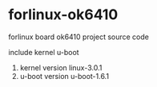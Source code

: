 # forlinux-ok6410
forlinux board ok6410 project source code

include kernel u-boot

1.  kernel version linux-3.0.1 
2.  u-boot version u-boot-1.6.1
